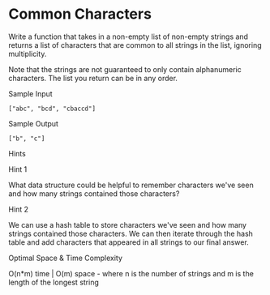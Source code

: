 # Common Characters


Write a function that takes in a non-empty list of non-empty strings and returns a list of characters that are common to all strings in the list, ignoring multiplicity.


Note that the strings are not guaranteed to only contain alphanumeric characters. The list you return can be in any order.

Sample Input
```
["abc", "bcd", "cbaccd"]
```

Sample Output
```
["b", "c"]
```

Hints

Hint 1

What data structure could be helpful to remember characters we've seen and how many strings contained those characters?

Hint 2

We can use a hash table to store characters we've seen and how many strings contained those characters. We can then iterate through the hash table and add characters that appeared in all strings to our final answer.

Optimal Space & Time Complexity

O(n*m) time | O(m) space - where n is the number of strings and m is the length of the longest string
  